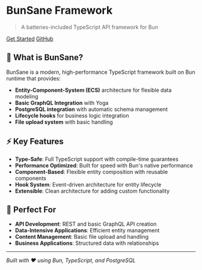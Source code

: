 # BunSane Framework

> A batteries-included TypeScript API framework for Bun

[Get Started](getting-started.md)
[GitHub](https://github.com/yaaruu/bunsane)

## 🚀 What is BunSane?

BunSane is a modern, high-performance TypeScript framework built on Bun runtime that provides:

- **Entity-Component-System (ECS)** architecture for flexible data modeling
- **Basic GraphQL Integration** with Yoga
- **PostgreSQL integration** with automatic schema management
- **Lifecycle hooks** for business logic integration
- **File upload system** with basic handling

## ⚡ Key Features

- **Type-Safe**: Full TypeScript support with compile-time guarantees
- **Performance Optimized**: Built for speed with Bun's native performance
- **Component-Based**: Flexible entity composition with reusable components
- **Hook System**: Event-driven architecture for entity lifecycle
- **Extensible**: Clean architecture for adding custom functionality


## 🎯 Perfect For

- **API Development**: REST and basic GraphQL API creation
- **Data-Intensive Applications**: Efficient entity management
- **Content Management**: Basic file upload and handling
- **Business Applications**: Structured data with relationships

---

*Built with ❤️ using Bun, TypeScript, and PostgreSQL*